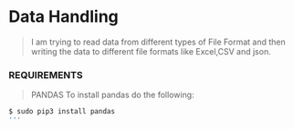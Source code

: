 # Data Handling
> I am trying to read data from different types of File Format and then writing the data to different file formats like Excel,CSV and json.

### REQUIREMENTS

> PANDAS
To install pandas do the following:

```sh
$ sudo pip3 install pandas
'''
